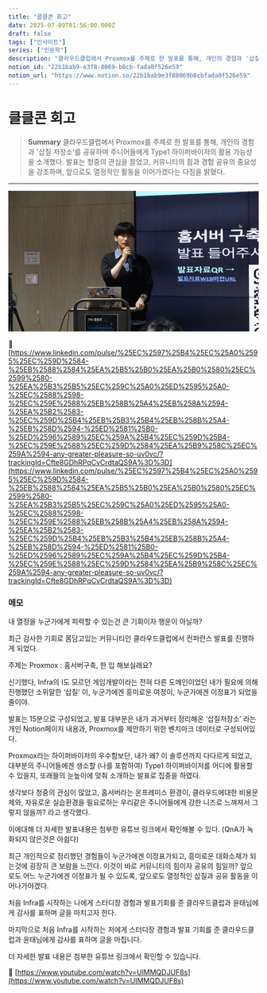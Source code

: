 ```yaml
---
title: "클클콘 회고"
date: 2025-07-09T01:56:00.000Z
draft: false
tags: ["인사이트"]
series: ["인문학"]
description: "클라우드클럽에서 Proxmox를 주제로 한 발표를 통해, 개인의 경험과 '삽질 저장소'를 공유하며 주니어들에게 Type1 하이퍼바이저의 활용 가능성을 소개했다. 발표는 청중의 관심을 끌었고, 커뮤니티의 힘과 경험 공유의 중요성을 강조하며, 앞으로도 열정적인 활동을 이어가겠다는 다짐을 밝혔다."
notion_id: "22b1bab9-e3f8-8069-b8cb-fada0f526e59"
notion_url: "https://www.notion.so/22b1bab9e3f88069b8cbfada0f526e59"
---
```


# 클클콘 회고

> **Summary**
> 클라우드클럽에서 Proxmox를 주제로 한 발표를 통해, 개인의 경험과 '삽질 저장소'를 공유하며 주니어들에게 Type1 하이퍼바이저의 활용 가능성을 소개했다. 발표는 청중의 관심을 끌었고, 커뮤니티의 힘과 경험 공유의 중요성을 강조하며, 앞으로도 열정적인 활동을 이어가겠다는 다짐을 밝혔다.

---

![Image](image_9b35fb7b686f.png)

🔗 [https://www.linkedin.com/pulse/%25EC%2597%25B4%25EC%25A0%2595%25EC%259D%2584-%25EB%2588%2584%25EA%25B5%25B0%25EA%25B0%2580%25EC%2599%2580-%25EA%25B3%25B5%25EC%259C%25A0%25ED%2595%25A0-%25EC%2588%2598-%25EC%259E%2588%25EB%258B%25A4%25EB%258A%2594-%25EA%25B2%2583-%25EC%259D%25B4%25EB%25B3%25B4%25EB%258B%25A4-%25EB%258D%2594-%25ED%2581%25B0-%25ED%2596%2589%25EC%259A%25B4%25EC%259D%25B4-%25EC%259E%2588%25EC%259D%2584%25EA%25B9%258C%25EC%259A%2594-any-greater-pleasure-so-uv0vc/?trackingId=Cfte8GDhRPqCvCrdtaQS9A%3D%3D](https://www.linkedin.com/pulse/%25EC%2597%25B4%25EC%25A0%2595%25EC%259D%2584-%25EB%2588%2584%25EA%25B5%25B0%25EA%25B0%2580%25EC%2599%2580-%25EA%25B3%25B5%25EC%259C%25A0%25ED%2595%25A0-%25EC%2588%2598-%25EC%259E%2588%25EB%258B%25A4%25EB%258A%2594-%25EA%25B2%2583-%25EC%259D%25B4%25EB%25B3%25B4%25EB%258B%25A4-%25EB%258D%2594-%25ED%2581%25B0-%25ED%2596%2589%25EC%259A%25B4%25EC%259D%25B4-%25EC%259E%2588%25EC%259D%2584%25EA%25B9%258C%25EC%259A%2594-any-greater-pleasure-so-uv0vc/?trackingId=Cfte8GDhRPqCvCrdtaQS9A%3D%3D)

### 메모

내 열정을 누군가에게 피력할 수 있는건 큰 기회이자 행운이 아닐까?


최근 감사한 기회로 몸담고있는 커뮤니티인 클라우드클럽에서 컨퍼런스 발표를 진행하게 되었다.


주제는 Proxmox : 홈서버구축, 한 입 해보실래요?


신기했다, Infra의 I도 모르던 게임개발이라는 전혀 다른 도메인이었던 내가 필요에 의해 진행했던 소위말한 ‘삽질’ 이, 누군가에겐 흥미로운 여정이, 누군가에겐 이정표가 되었을 줄이야.


발표는 15분으로 구성되었고, 발표 대부분은 내가 과거부터 정리해온 ‘삽질저장소’ 라는 개인 Notion페이지 내용과, Proxmox를 제안하기 위한 벤치마크 데이터로 구성되어있다.


Proxmox라는 하이퍼바이저의 우수함보단, 내가 왜? 이 솔루션까지 다다르게 되었고, 대부분의 주니어들에겐 생소할 (나를 포함하여) Type1 하이퍼바이저를 어디에 활용할 수 있을지, 또래들의 눈높이에 맞춰 소개하는 발표로 집중을 하였다.


생각보다 청중의 관심이 많았고, 홈서버라는 온프레미스 환경이, 클라우드에대한 비용문제와, 자유로운 실습환경을 필요로하는 우리같은 주니어들에게 강한 니즈로 느껴져서 그렇지 않을까? 라고 생각했다.


이에대해 더 자세한 발표내용은 첨부한 유튜브 링크에서 확인해볼 수 있다. (QnA가 녹화되지 않은것은 아쉽다)


최근 개인적으로 정리했던 경험들이 누군가에겐 이정표가되고, 흥미로운 대화소재가 되는것에 굉장히 큰 보람을 느낀다. 이것이 바로 커뮤니티의 힘이자 공유의 힘일까? 앞으로도 어느 누군가에겐 이정표가 될 수 있도록, 앞으로도 열정적인 삽질과 공유 활동을 이어나가야겠다.


처음 Infra를 시작하는 나에게 스터디장 경험과 발표기회를 준 클라우드클럽과 윤태님에게 감사를 표하며 글을 마치고자 한다.


마지막으로 처음 Infra를 시작하는 저에게 스터디장 경험과 발표 기회를 준 클라우드클럽과 윤태님에게 감사를 표하며 글을 마칩니다.

더 자세한 발표 내용은 첨부한 유튜브 링크에서 확인할 수 있습니다.

🔗 [https://www.youtube.com/watch?v=UlMMQDJUF8s](https://www.youtube.com/watch?v=UlMMQDJUF8s)

